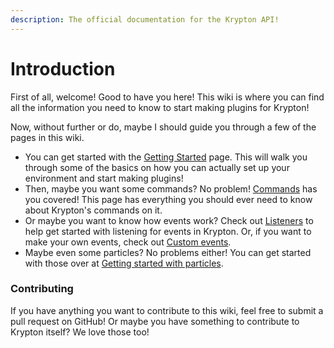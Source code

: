 ```yaml
---
description: The official documentation for the Krypton API!
---
```


# Introduction

First of all, welcome! Good to have you here! This wiki is where you can find all the information you need to know to start making plugins for Krypton!

Now, without further or do, maybe I should guide you through a few of the pages in this wiki.

- You can get started with the [Getting Started](core/getting-started/) page. This will walk you through some of the basics on how you can actually set up your environment and start making plugins!
- Then, maybe you want some commands? No problem! [Commands](core/commands/) has you covered! This page has everything you should ever need to know about Krypton's commands on it.
- Or maybe you want to know how events work? Check out [Listeners](events/listeners/) to help get started with listening for events in Krypton. Or, if you want to make your own events, check out [Custom events](events/custom-events/).
- Maybe even some particles? No problems either! You can get started with those over at [Getting started with particles](particles/getting-started/).

### Contributing
If you have anything you want to contribute to this wiki, feel free to submit a pull request on GitHub! Or maybe you have something to contribute to Krypton itself? We love those too!
